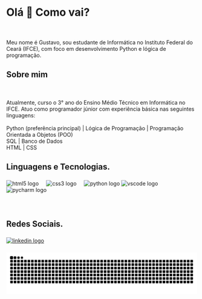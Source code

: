 <h1 align="left">Olá 👋 Como vai?</h1>

###

<br clear="both">

<p align="left">Meu nome é Gustavo, sou estudante de Informática no Instituto Federal do Ceará (IFCE), com foco em desenvolvimento Python e lógica de programação.</p>

###

<h2 align="left">Sobre mim</h2>

###

<br clear="both">

<p align="left">Atualmente, curso o 3° ano do Ensino Médio Técnico em Informática no IFCE. Atuo como programador júnior com experiência básica nas seguintes linguagens:<br><br> Python (preferência principal) | Lógica de Programação | Programação Orientada a Objetos (POO)  <br> SQL | Banco de Dados  <br> HTML | CSS</p>

###

<h2 align="left">Linguagens e Tecnologias.</h2>

###

<div align="left">
  <img src="https://cdn.jsdelivr.net/gh/devicons/devicon/icons/html5/html5-original.svg" height="40" alt="html5 logo"  />
  <img width="12" />
  <img src="https://cdn.jsdelivr.net/gh/devicons/devicon/icons/css3/css3-original.svg" height="40" alt="css3 logo"  />
  <img width="12" />
  <img src="https://cdn.jsdelivr.net/gh/devicons/devicon/icons/python/python-original.svg" height="40" alt="python logo"  />
  <img src="https://cdn.jsdelivr.net/gh/devicons/devicon/icons/vscode/vscode-original.svg" height="40" alt="vscode logo"  />
  <img width="12" />
  <img src="https://cdn.jsdelivr.net/gh/devicons/devicon/icons/pycharm/pycharm-original.svg" height="40" alt="pycharm logo"  />
</div>

###

<br clear="both">

<h2 align="left">Redes Sociais.</h2>

###

<div align="left">
  <a href="https://www.linkedin.com/in/gustavo-sousa-362359372/" target="_blank">
  <img src="https://raw.githubusercontent.com/maurodesouza/profile-readme-generator/master/src/assets/icons/social/linkedin/default.svg" width="52" height="40" alt="linkedin logo"  />
</div>

###


<img src="https://raw.githubusercontent.com/GustavoDSX/GustavoDSX/output/snake.svg" alt="Snake animation" />

###
